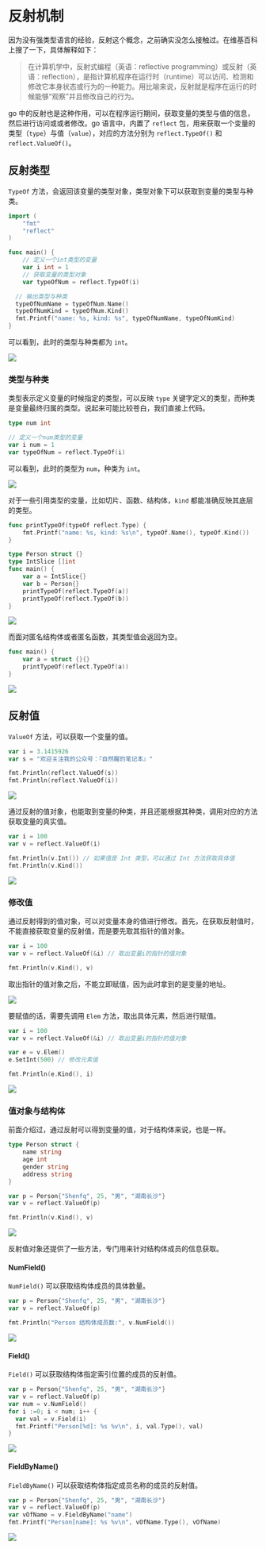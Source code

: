 # 反射机制

因为没有强类型语言的经验，反射这个概念，之前确实没怎么接触过。在维基百科上搜了一下，具体解释如下：

> 在计算机学中，反射式编程（英语：reflective programming）或反射（英语：reflection），是指计算机程序在运行时（runtime）可以访问、检测和修改它本身状态或行为的一种能力。用比喻来说，反射就是程序在运行的时候能够“观察”并且修改自己的行为。

go 中的反射也是这种作用，可以在程序运行期间，获取变量的类型与值的信息，然后进行访问或或者修改。go 语言中，内置了 `reflect` 包，用来获取一个变量的类型（`type`）与值（`value`），对应的方法分别为 `reflect.TypeOf()` 和 `reflect.ValueOf()`。

## 反射类型

`TypeOf` 方法，会返回该变量的类型对象，类型对象下可以获取到变量的类型与种类。

```go
import (
	"fmt"
	"reflect"
)

func main() {
	// 定义一个int类型的变量
	var i int = 1
	// 获取变量的类型对象
	var typeOfNum = reflect.TypeOf(i) 

  // 输出类型与种类
  typeOfNumName = typeOfNum.Name()
  typeOfNumKind = typeOfNum.Kind()
  fmt.Printf("name: %s, kind: %s", typeOfNumName, typeOfNumKind)
}
```

可以看到，此时的类型与种类都为 `int`。

![](https://file.shenfq.com/pic/20210429141331.png)

### 类型与种类

类型表示定义变量的时候指定的类型，可以反映 `type` 关键字定义的类型，而种类是变量最终归属的类型。说起来可能比较苍白，我们直接上代码。

```go
type num int

// 定义一个num类型的变量
var i num = 1
var typeOfNum = reflect.TypeOf(i) 
```

可以看到，此时的类型为 `num`，种类为 `int`。

![](https://file.shenfq.com/pic/20210429142610.png) 

对于一些引用类型的变量，比如切片、函数、结构体，`kind` 都能准确反映其底层的类型。

```go
func printTypeOf(typeOf reflect.Type) {
	fmt.Printf("name: %s, kind: %s\n", typeOf.Name(), typeOf.Kind())
}

type Person struct {}
type IntSlice []int
func main() {
	var a = IntSlice{}
	var b = Person{}
	printTypeOf(reflect.TypeOf(a))
	printTypeOf(reflect.TypeOf(b))
}
```

![](https://file.shenfq.com/pic/20210429144206.png)

而面对匿名结构体或者匿名函数，其类型值会返回为空。

```go
func main() {
	var a = struct {}{}
	printTypeOf(reflect.TypeOf(a))
}
```

![](https://file.shenfq.com/pic/20210429144259.png)

## 反射值

`ValueOf` 方法，可以获取一个变量的值。

```go
var i = 3.1415926
var s = "欢迎关注我的公众号：『自然醒的笔记本』"

fmt.Println(reflect.ValueOf(s))
fmt.Println(reflect.ValueOf(i))
```

![](https://file.shenfq.com/pic/20210429153206.png)

通过反射的值对象，也能取到变量的种类，并且还能根据其种类，调用对应的方法获取变量的真实值。

```go
var i = 100
var v = reflect.ValueOf(i)

fmt.Println(v.Int()) // 如果值是 Int 类型，可以通过 Int 方法获取具体值
fmt.Println(v.Kind())
```

![](https://file.shenfq.com/pic/20210429154424.png)

### 修改值

通过反射得到的值对象，可以对变量本身的值进行修改。首先，在获取反射值时，不能直接获取变量的反射值，而是要先取其指针的值对象。

```go
var i = 100
var v = reflect.ValueOf(&i) // 取出变量i的指针的值对象

fmt.Println(v.Kind(), v)
```

取出指针的值对象之后，不能立即赋值，因为此时拿到的是变量的地址。

![](https://file.shenfq.com/pic/20210429155741.png)

要赋值的话，需要先调用 `Elem` 方法，取出具体元素，然后进行赋值。

```go
var i = 100
var v = reflect.ValueOf(&i) // 取出变量i的指针的值对象

var e = v.Elem()
e.SetInt(500) // 修改元素值

fmt.Println(e.Kind(), i)
```

![](https://file.shenfq.com/pic/20210429155959.png)

### 值对象与结构体

前面介绍过，通过反射可以得到变量的值，对于结构体来说，也是一样。

```go
type Person struct {
	name string
	age int
	gender string
	address string
}

var p = Person{"Shenfq", 25, "男", "湖南长沙"}
var v = reflect.ValueOf(p)

fmt.Println(v.Kind(), v)
```

![](https://file.shenfq.com/pic/20210429160303.png)

反射值对象还提供了一些方法，专门用来针对结构体成员的信息获取。

#### NumField()

`NumField()` 可以获取结构体成员的具体数量。

```go
var p = Person{"Shenfq", 25, "男", "湖南长沙"}
var v = reflect.ValueOf(p)

fmt.Println("Person 结构体成员数:", v.NumField())
```

![](https://file.shenfq.com/pic/20210429160723.png)

#### Field()

`Field()` 可以获取结构体指定索引位置的成员的反射值。

```go
var p = Person{"Shenfq", 25, "男", "湖南长沙"}
var v = reflect.ValueOf(p)
var num = v.NumField()
for i :=0; i < num; i++ {
  var val = v.Field(i)
  fmt.Printf("Person[%d]: %s %v\n", i, val.Type(), val)
}
```

![](https://file.shenfq.com/pic/20210429161221.png)

#### FieldByName()

`FieldByName()` 可以获取结构体指定成员名称的成员的反射值。

```go
var p = Person{"Shenfq", 25, "男", "湖南长沙"}
var v = reflect.ValueOf(p)
var vOfName = v.FieldByName("name")
fmt.Printf("Person[name]: %s %v\n", vOfName.Type(), vOfName)
```

![](https://file.shenfq.com/pic/20210429161530.png)

